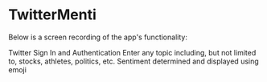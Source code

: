 # TwitterMenti

Below is a screen recording of the app's functionality:

Twitter Sign In and Authentication
Enter any topic including, but not limited to, stocks, athletes, politics, etc.
Sentiment determined and displayed using emoji
<div style="text-align:center">
</div>
